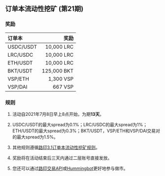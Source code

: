 ## 订单本流动性挖矿 (第21期)


### 奖励

| **订单本** | **奖励** |
| :--- | ---: |
| USDC/USDT | 10,000 LRC|
| LRC/USDC | 10,000 LRC|
| ETH/USDT | 10,000 LRC|
| BKT/USDT | 125,000 BKT|
| VSP/ETH | 1,300 VSP|
| VSP/DAI | 667 VSP|



### 规则

1) 活动自2021年7月8日早上8点开始，为期**13天**。

2) USDC/USDT的最大spread为0.1%；LRC/USDC的最大spread为1%；ETH/USDT的最大spread为0.3%；BKT/USDT，VSP/ETH和VSP/DAI交易对的最大spread为1.5%。

3) 其他规则遵循[路印3.1订单本流动性挖矿规则](https://loopring.org/#/post/market-making-competition-cn)。

4) 奖励将在活动结束后三天内通过二层账号直接发放。

5) 您还可以通过[路印交易API](https://docs3.loopring.io/zh-hans/)或[Hummingbot](https://docs.hummingbot.io/exchange-connectors/loopring/)更好地参与做市。
